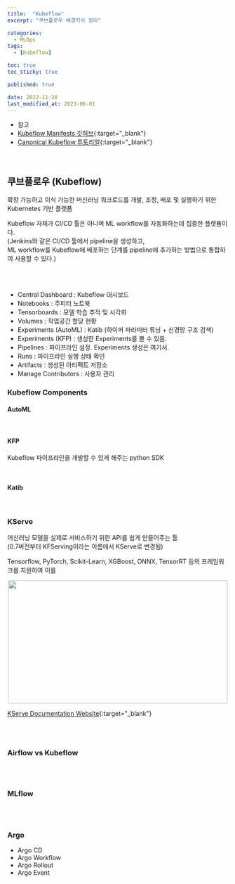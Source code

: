```yaml
---
title:  "Kubeflow"
excerpt: "쿠브플로우 배경지식 정리"

categories:
  - MLOps
tags:
  - [Kubeflow]

toc: true
toc_sticky: true

published: true

date: 2022-11-28
last_modified_at: 2023-06-01
---
```


- 참고  
 - [Kubeflow Manifests 깃허브](https://github.com/kubeflow/manifests){:target="_blank"}  
  - [Canonical Kubeflow 튜토리얼](https://charmed-kubeflow.io/docs/get-started-with-charmed-kubeflow#heading--deploy-charmed-kubeflow){:target="_blank"}  
<br><br>  


## 쿠브플로우 (Kubeflow)  
확장 가능하고 이식 가능한 머신러닝 워크로드를 개발, 조정, 배포 및 실행하기 위한 Kubernetes 기반 플랫폼  

Kubeflow 자체가 CI/CD 툴은 아니며 ML workflow를 자동화하는데 집중한 플랫폼이다.  
(Jenkins와 같은 CI/CD 툴에서 pipeline을 생성하고,  
ML workflow를 Kubeflow에 배포하는 단계를 pipeline에 추가하는 방법으로 통합하여 사용할 수 있다.)  

<br><br>  

- Central Dashboard : Kubeflow 대시보드
- Notebooks : 주피터 노트북
- Tensorboards :  모델 학습 추적 및 시각화
- Volumes : 작업공간 할당 현황
- Experiments (AutoML) : Katib (하이퍼 파라미터 튜닝 + 신경망 구조 검색)
- Experiments (KFP) : 생성한 Experiments를 볼 수 있음.
- Pipelines : 파이프라인 설정. Experiments 생성은 여기서.
- Runs : 파이프라인 실행 상태 확인
- Artifacts : 생성된 아티팩트 저장소
- Manage Contributors : 사용자 관리


### Kubeflow Components  
#### AutoML  


<br>  


#### KFP  
Kubeflow 파이프라인을 개발할 수 있게 해주는 python SDK  

<br>  


#### Katib  


<br>  


### KServe  
머신러닝 모델을 실제로 서비스하기 위한 API를 쉽게 만들어주는 툴  
(0.7버전부터 KFServing이라는 이름에서 KServe로 변경됨)  

Tensorflow, PyTorch, Scikit-Learn, XGBoost, ONNX, TensorRT 등의 프레임워크를 지원하여 이를

<div align="center">  
<img src="https://github.com/csh44017/csh44017.github.io/assets/77605589/19b46be5-2d6b-4679-9222-1cf8d5909ec1" width="500" height="280">  
</div>  

[KServe Documentation Website](https://kserve.github.io/website/master/){:target="_blank"}  


<br><br>  


### Airflow vs Kubeflow  


<br><br>  


### MLflow  


<br><br>  


### Argo  
- Argo CD  
- Argo Workflow  
- Argo Rollout  
- Argo Event  
